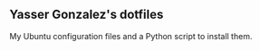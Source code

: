 Yasser Gonzalez's dotfiles
--------------------------

My Ubuntu configuration files and a Python script to install them.
